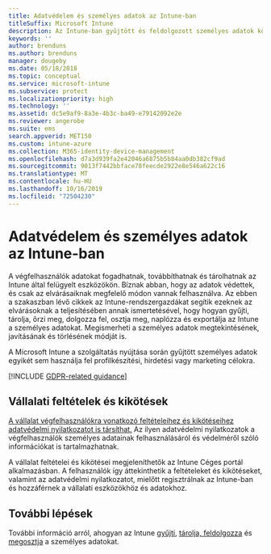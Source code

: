 ```yaml
---
title: Adatvédelem és személyes adatok az Intune-ban
titleSuffix: Microsoft Intune
description: Az Intune-ban gyűjtött és feldolgozott személyes adatok körének ismertetése.
keywords: ''
author: brenduns
ms.author: brenduns
manager: dougeby
ms.date: 05/18/2018
ms.topic: conceptual
ms.service: microsoft-intune
ms.subservice: protect
ms.localizationpriority: high
ms.technology: ''
ms.assetid: dc5e9af9-8a3e-4b3c-ba49-e79142092e2e
ms.reviewer: angerobe
ms.suite: ems
search.appverid: MET150
ms.custom: intune-azure
ms.collection: M365-identity-device-management
ms.openlocfilehash: d7a3d939fa2e42046a6875b5b84aa0db382cf9ad
ms.sourcegitcommit: 9013f7442bbface78feecde2922e8e546a622c16
ms.translationtype: MT
ms.contentlocale: hu-HU
ms.lasthandoff: 10/16/2019
ms.locfileid: "72504230"
---
```

# <a name="privacy-and-personal-data-in-intune"></a>Adatvédelem és személyes adatok az Intune-ban

A végfelhasználók adatokat fogadhatnak, továbbíthatnak és tárolhatnak az Intune által felügyelt eszközökön. Bíznak abban, hogy az adatok védettek, és csak az elvárásaiknak megfelelő módon vannak felhasználva. Az ebben a szakaszban lévő cikkek az Intune-rendszergazdákat segítik ezeknek az elvárásoknak a teljesítésében annak ismertetésével, hogy hogyan gyűjti, tárolja, őrzi meg, dolgozza fel, osztja meg, naplózza és exportálja az Intune a személyes adatokat. Megismerheti a személyes adatok megtekintésének, javításának és törlésének módját is.

A Microsoft Intune a szolgáltatás nyújtása során gyűjtött személyes adatok egyikét sem használja fel profilkészítési, hirdetési vagy marketing célokra.

[!INCLUDE [GDPR-related guidance](../includes/gdpr-dsr-and-stp-note.md)]

## <a name="your-company-terms-and-conditions"></a>Vállalati feltételek és kikötések

[A vállalat végfelhasználókra vonatkozó feltételeihez és kikötéseihez adatvédelmi nyilatkozatot is társíthat.](../apps/company-portal-app.md) Az ilyen adatvédelmi nyilatkozatok a végfelhasználók személyes adatainak felhasználásáról és védelméről szóló információkat is tartalmazhatnak.

A vállalat feltételei és kikötései megjeleníthetők az Intune Céges portál alkalmazásban. A felhasználók így áttekinthetik a feltételeket és kikötéseket, valamint az adatvédelmi nyilatkozatot, mielőtt regisztrálnak az Intune-ban és hozzáférnek a vállalati eszközökhöz és adatokhoz.

## <a name="next-steps"></a>További lépések

További információ arról, ahogyan az Intune [gyűjti](privacy-data-collect.md), [tárolja, feldolgozza](privacy-data-store-process.md) és [megosztja](privacy-data-secure-share.md) a személyes adatokat. 
